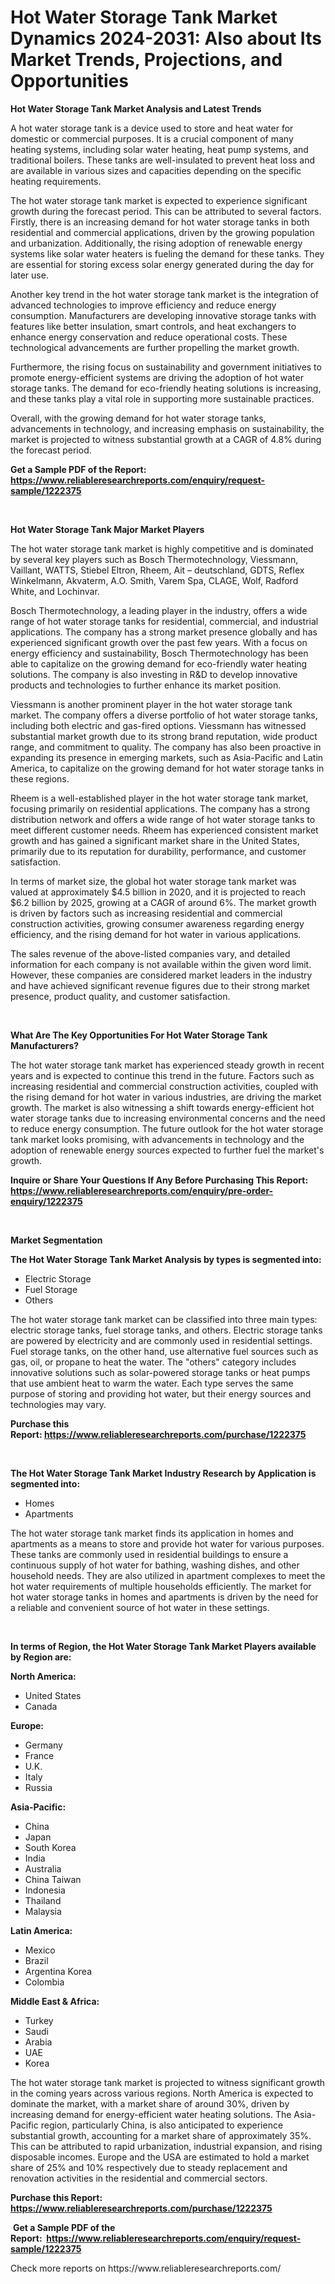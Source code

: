<p><h1>Hot Water Storage Tank Market Dynamics 2024-2031: Also about Its Market Trends, Projections, and Opportunities</h1></p><p><strong>Hot Water Storage Tank Market Analysis and Latest Trends</strong></p>
<p><p>A hot water storage tank is a device used to store and heat water for domestic or commercial purposes. It is a crucial component of many heating systems, including solar water heating, heat pump systems, and traditional boilers. These tanks are well-insulated to prevent heat loss and are available in various sizes and capacities depending on the specific heating requirements.</p><p>The hot water storage tank market is expected to experience significant growth during the forecast period. This can be attributed to several factors. Firstly, there is an increasing demand for hot water storage tanks in both residential and commercial applications, driven by the growing population and urbanization. Additionally, the rising adoption of renewable energy systems like solar water heaters is fueling the demand for these tanks. They are essential for storing excess solar energy generated during the day for later use.</p><p>Another key trend in the hot water storage tank market is the integration of advanced technologies to improve efficiency and reduce energy consumption. Manufacturers are developing innovative storage tanks with features like better insulation, smart controls, and heat exchangers to enhance energy conservation and reduce operational costs. These technological advancements are further propelling the market growth.</p><p>Furthermore, the rising focus on sustainability and government initiatives to promote energy-efficient systems are driving the adoption of hot water storage tanks. The demand for eco-friendly heating solutions is increasing, and these tanks play a vital role in supporting more sustainable practices.</p><p>Overall, with the growing demand for hot water storage tanks, advancements in technology, and increasing emphasis on sustainability, the market is projected to witness substantial growth at a CAGR of 4.8% during the forecast period.</p></p>
<p><strong>Get a Sample PDF of the Report:&nbsp; <a href="https://www.reliableresearchreports.com/enquiry/request-sample/1222375">https://www.reliableresearchreports.com/enquiry/request-sample/1222375</a></strong></p>
<p>&nbsp;</p>
<p><strong>Hot Water Storage Tank Major Market Players</strong></p>
<p><p>The hot water storage tank market is highly competitive and is dominated by several key players such as Bosch Thermotechnology, Viessmann, Vaillant, WATTS, Stiebel Eltron, Rheem, Ait – deutschland, GDTS, Reflex Winkelmann, Akvaterm, A.O. Smith, Varem Spa, CLAGE, Wolf, Radford White, and Lochinvar.</p><p>Bosch Thermotechnology, a leading player in the industry, offers a wide range of hot water storage tanks for residential, commercial, and industrial applications. The company has a strong market presence globally and has experienced significant growth over the past few years. With a focus on energy efficiency and sustainability, Bosch Thermotechnology has been able to capitalize on the growing demand for eco-friendly water heating solutions. The company is also investing in R&D to develop innovative products and technologies to further enhance its market position.</p><p>Viessmann is another prominent player in the hot water storage tank market. The company offers a diverse portfolio of hot water storage tanks, including both electric and gas-fired options. Viessmann has witnessed substantial market growth due to its strong brand reputation, wide product range, and commitment to quality. The company has also been proactive in expanding its presence in emerging markets, such as Asia-Pacific and Latin America, to capitalize on the growing demand for hot water storage tanks in these regions.</p><p>Rheem is a well-established player in the hot water storage tank market, focusing primarily on residential applications. The company has a strong distribution network and offers a wide range of hot water storage tanks to meet different customer needs. Rheem has experienced consistent market growth and has gained a significant market share in the United States, primarily due to its reputation for durability, performance, and customer satisfaction.</p><p>In terms of market size, the global hot water storage tank market was valued at approximately $4.5 billion in 2020, and it is projected to reach $6.2 billion by 2025, growing at a CAGR of around 6%. The market growth is driven by factors such as increasing residential and commercial construction activities, growing consumer awareness regarding energy efficiency, and the rising demand for hot water in various applications.</p><p>The sales revenue of the above-listed companies vary, and detailed information for each company is not available within the given word limit. However, these companies are considered market leaders in the industry and have achieved significant revenue figures due to their strong market presence, product quality, and customer satisfaction.</p></p>
<p>&nbsp;</p>
<p><strong>What Are The Key Opportunities For Hot Water Storage Tank Manufacturers?</strong></p>
<p><p>The hot water storage tank market has experienced steady growth in recent years and is expected to continue this trend in the future. Factors such as increasing residential and commercial construction activities, coupled with the rising demand for hot water in various industries, are driving the market growth. The market is also witnessing a shift towards energy-efficient hot water storage tanks due to increasing environmental concerns and the need to reduce energy consumption. The future outlook for the hot water storage tank market looks promising, with advancements in technology and the adoption of renewable energy sources expected to further fuel the market's growth.</p></p>
<p><strong>Inquire or Share Your Questions If Any Before Purchasing This Report: <a href="https://www.reliableresearchreports.com/enquiry/pre-order-enquiry/1222375">https://www.reliableresearchreports.com/enquiry/pre-order-enquiry/1222375</a></strong></p>
<p>&nbsp;</p>
<p><strong>Market Segmentation</strong></p>
<p><strong>The Hot Water Storage Tank Market Analysis by types is segmented into:</strong></p>
<p><ul><li>Electric Storage</li><li>Fuel Storage</li><li>Others</li></ul></p>
<p><p>The hot water storage tank market can be classified into three main types: electric storage tanks, fuel storage tanks, and others. Electric storage tanks are powered by electricity and are commonly used in residential settings. Fuel storage tanks, on the other hand, use alternative fuel sources such as gas, oil, or propane to heat the water. The "others" category includes innovative solutions such as solar-powered storage tanks or heat pumps that use ambient heat to warm the water. Each type serves the same purpose of storing and providing hot water, but their energy sources and technologies may vary.</p></p>
<p><strong>Purchase this Report:&nbsp;<a href="https://www.reliableresearchreports.com/purchase/1222375">https://www.reliableresearchreports.com/purchase/1222375</a></strong></p>
<p>&nbsp;</p>
<p><strong>The Hot Water Storage Tank Market Industry Research by Application is segmented into:</strong></p>
<p><ul><li>Homes</li><li>Apartments</li></ul></p>
<p><p>The hot water storage tank market finds its application in homes and apartments as a means to store and provide hot water for various purposes. These tanks are commonly used in residential buildings to ensure a continuous supply of hot water for bathing, washing dishes, and other household needs. They are also utilized in apartment complexes to meet the hot water requirements of multiple households efficiently. The market for hot water storage tanks in homes and apartments is driven by the need for a reliable and convenient source of hot water in these settings.</p></p>
<p>&nbsp;</p>
<p><strong>In terms of Region, the Hot Water Storage Tank Market Players available by Region are:</strong></p>
<p>
    <p> <strong> North America: </strong>
        <ul>
            <li>United States</li>
            <li>Canada</li>
        </ul>
        </p> 
    <p> <strong> Europe: </strong>
        <ul>
            <li>Germany</li>
            <li>France</li>
            <li>U.K.</li>
            <li>Italy</li>
            <li>Russia</li>
        </ul>
        </p> 
    <p> <strong> Asia-Pacific: </strong>
        <ul>
            <li>China</li>
            <li>Japan</li>
            <li>South Korea</li>
            <li>India</li>
            <li>Australia</li>
            <li>China Taiwan</li>
            <li>Indonesia</li>
            <li>Thailand</li>
            <li>Malaysia</li>
        </ul>
        </p> 
    <p> <strong> Latin America: </strong>
        <ul>
            <li>Mexico</li>
            <li>Brazil</li>
            <li>Argentina Korea</li>
            <li>Colombia</li>
        </ul>
        </p> 
    <p> <strong> Middle East & Africa: </strong>
        <ul>
            <li>Turkey</li>
            <li>Saudi</li>
            <li>Arabia</li>
            <li>UAE</li>
            <li>Korea</li>
        </ul>
    </p>
    </p>
<p><p>The hot water storage tank market is projected to witness significant growth in the coming years across various regions. North America is expected to dominate the market, with a market share of around 30%, driven by increasing demand for energy-efficient water heating solutions. The Asia-Pacific region, particularly China, is also anticipated to experience substantial growth, accounting for a market share of approximately 35%. This can be attributed to rapid urbanization, industrial expansion, and rising disposable incomes. Europe and the USA are estimated to hold a market share of 25% and 10% respectively due to steady replacement and renovation activities in the residential and commercial sectors.</p></p>
<p><strong>Purchase this Report: <a href="https://www.reliableresearchreports.com/purchase/1222375">https://www.reliableresearchreports.com/purchase/1222375</a></strong></p>
<p>&nbsp;<strong>Get a Sample PDF of the Report:&nbsp;&nbsp;<a href="https://www.reliableresearchreports.com/enquiry/request-sample/1222375">https://www.reliableresearchreports.com/enquiry/request-sample/1222375</a></strong></p>
<p><strong></strong></p>
<p>Check more reports on https://www.reliableresearchreports.com/</p>